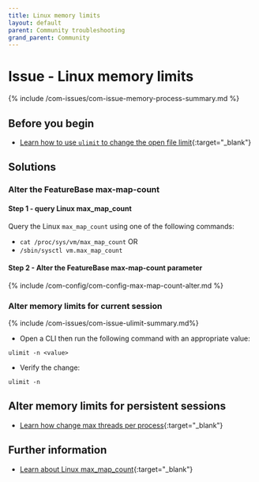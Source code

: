 ```yaml
---
title: Linux memory limits
layout: default
parent: Community troubleshooting
grand_parent: Community
---
```


# Issue - Linux memory limits

{% include /com-issues/com-issue-memory-process-summary.md %}

## Before you begin

* [Learn how to use `ulimit` to change the open file limit](https://linuxconfig.org/limit-user-environment-with-ulimit-linux-command){:target="_blank"}

## Solutions

### Alter the FeatureBase max-map-count


#### Step 1 - query Linux max_map_count

Query the Linux `max_map_count` using one of the following commands:
* `cat /proc/sys/vm/max_map_count` OR
* `/sbin/sysctl vm.max_map_count`

#### Step 2 - Alter the FeatureBase max-map-count parameter

{% include /com-config/com-config-max-map-count-alter.md %}

### Alter memory limits for current session

{% include /com-issues/com-issue-ulimit-summary.md%}

* Open a CLI then run the following command with an appropriate value:

```
ulimit -n <value>
```

* Verify the change:

```
ulimit -n
```

## Alter memory limits for persistent sessions

* [Learn how change max threads per process](https://www.baeldung.com/linux/max-threads-per-process){:target="_blank"}

## Further information

* [Learn about Linux max_map_count](https://access.redhat.com/solutions/99913){:target="_blank"}

